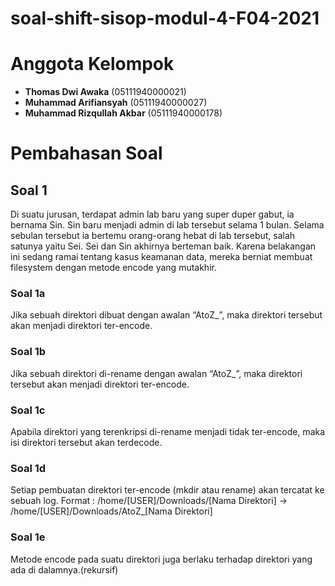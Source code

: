 # soal-shift-sisop-modul-4-F04-2021

# Anggota Kelompok
- **Thomas Dwi Awaka** (05111940000021)
- **Muhammad Arifiansyah** (05111940000027)
- **Muhammad Rizqullah Akbar** (05111940000178)

# Pembahasan Soal
## Soal 1
Di suatu jurusan, terdapat admin lab baru yang super duper gabut, ia bernama Sin. Sin baru menjadi admin di lab tersebut selama 1 bulan. Selama sebulan tersebut ia bertemu orang-orang hebat di lab tersebut, salah satunya yaitu Sei. Sei dan Sin akhirnya berteman baik. Karena belakangan ini sedang ramai tentang kasus keamanan data, mereka berniat membuat filesystem dengan metode encode yang mutakhir. 
### Soal 1a
Jika sebuah direktori dibuat dengan awalan “AtoZ_”, maka direktori tersebut akan menjadi direktori ter-encode.
### Soal 1b
Jika sebuah direktori di-rename dengan awalan “AtoZ_”, maka direktori tersebut akan menjadi direktori ter-encode.
### Soal 1c
Apabila direktori yang terenkripsi di-rename menjadi tidak ter-encode, maka isi direktori tersebut akan terdecode.
### Soal 1d
Setiap pembuatan direktori ter-encode (mkdir atau rename) akan tercatat ke sebuah log. Format : /home/[USER]/Downloads/[Nama Direktori] → /home/[USER]/Downloads/AtoZ_[Nama Direktori]
### Soal 1e
Metode encode pada suatu direktori juga berlaku terhadap direktori yang ada di dalamnya.(rekursif)


